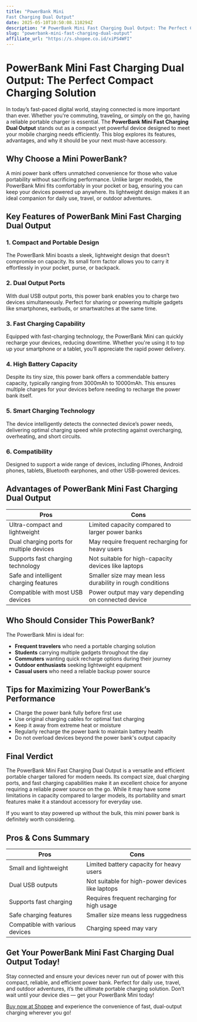 ```yaml
---
title: "PowerBank Mini
Fast Charging Dual Output"
date: 2025-05-10T10:50:08.110294Z
description: "# PowerBank Mini Fast Charging Dual Output: The Perfect Compact Charging Solution..."
slug: "powerbank-mini-fast-charging-dual-output"
affiliate_url: "https://s.shopee.co.id/xiPS4WFI"
---
```

# PowerBank Mini Fast Charging Dual Output: The Perfect Compact Charging Solution

In today’s fast-paced digital world, staying connected is more important than ever. Whether you're commuting, traveling, or simply on the go, having a reliable portable charger is essential. The **PowerBank Mini Fast Charging Dual Output** stands out as a compact yet powerful device designed to meet your mobile charging needs efficiently. This blog explores its features, advantages, and why it should be your next must-have accessory.

## Why Choose a Mini PowerBank?

A mini power bank offers unmatched convenience for those who value portability without sacrificing performance. Unlike larger models, the PowerBank Mini fits comfortably in your pocket or bag, ensuring you can keep your devices powered up anywhere. Its lightweight design makes it an ideal companion for daily use, travel, or outdoor adventures.

## Key Features of PowerBank Mini Fast Charging Dual Output

### 1. Compact and Portable Design

The PowerBank Mini boasts a sleek, lightweight design that doesn’t compromise on capacity. Its small form factor allows you to carry it effortlessly in your pocket, purse, or backpack.

### 2. Dual Output Ports

With dual USB output ports, this power bank enables you to charge two devices simultaneously. Perfect for sharing or powering multiple gadgets like smartphones, earbuds, or smartwatches at the same time.

### 3. Fast Charging Capability

Equipped with fast-charging technology, the PowerBank Mini can quickly recharge your devices, reducing downtime. Whether you're using it to top up your smartphone or a tablet, you’ll appreciate the rapid power delivery.

### 4. High Battery Capacity

Despite its tiny size, this power bank offers a commendable battery capacity, typically ranging from 3000mAh to 10000mAh. This ensures multiple charges for your devices before needing to recharge the power bank itself.

### 5. Smart Charging Technology

The device intelligently detects the connected device’s power needs, delivering optimal charging speed while protecting against overcharging, overheating, and short circuits.

### 6. Compatibility

Designed to support a wide range of devices, including iPhones, Android phones, tablets, Bluetooth earphones, and other USB-powered devices.

## Advantages of PowerBank Mini Fast Charging Dual Output

| Pros | Cons |
| --- | --- |
| Ultra-compact and lightweight | Limited capacity compared to larger power banks |
| Dual charging ports for multiple devices | May require frequent recharging for heavy users |
| Supports fast charging technology | Not suitable for high-capacity devices like laptops |
| Safe and intelligent charging features | Smaller size may mean less durability in rough conditions |
| Compatible with most USB devices | Power output may vary depending on connected device |

## Who Should Consider This PowerBank?

The PowerBank Mini is ideal for:

- **Frequent travelers** who need a portable charging solution
- **Students** carrying multiple gadgets throughout the day
- **Commuters** wanting quick recharge options during their journey
- **Outdoor enthusiasts** seeking lightweight equipment
- **Casual users** who need a reliable backup power source

## Tips for Maximizing Your PowerBank’s Performance

- Charge the power bank fully before first use
- Use original charging cables for optimal fast charging
- Keep it away from extreme heat or moisture
- Regularly recharge the power bank to maintain battery health
- Do not overload devices beyond the power bank's output capacity

## Final Verdict

The PowerBank Mini Fast Charging Dual Output is a versatile and efficient portable charger tailored for modern needs. Its compact size, dual charging ports, and fast charging capabilities make it an excellent choice for anyone requiring a reliable power source on the go. While it may have some limitations in capacity compared to larger models, its portability and smart features make it a standout accessory for everyday use.

If you want to stay powered up without the bulk, this mini power bank is definitely worth considering.

## Pros & Cons Summary

| Pros | Cons |
| --- | --- |
| Small and lightweight | Limited battery capacity for heavy users |
| Dual USB outputs | Not suitable for high-power devices like laptops |
| Supports fast charging | Requires frequent recharging for high usage |
| Safe charging features | Smaller size means less ruggedness |
| Compatible with various devices | Charging speed may vary |

## Get Your PowerBank Mini Fast Charging Dual Output Today!

Stay connected and ensure your devices never run out of power with this compact, reliable, and efficient power bank. Perfect for daily use, travel, and outdoor adventures, it’s the ultimate portable charging solution. Don’t wait until your device dies — get your PowerBank Mini today!

[Buy now at Shopee](https://s.shopee.co.id/xiPS4WFI) and experience the convenience of fast, dual-output charging wherever you go!
